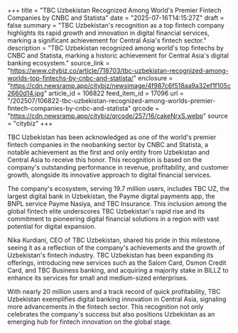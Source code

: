 +++
title = "TBC Uzbekistan Recognized Among World's Premier Fintech Companies by CNBC and Statista"
date = "2025-07-16T14:15:27Z"
draft = false
summary = "TBC Uzbekistan's recognition as a top fintech company highlights its rapid growth and innovation in digital financial services, marking a significant achievement for Central Asia's fintech sector."
description = "TBC Uzbekistan recognized among world's top fintechs by CNBC and Statista, marking a historic achievement for Central Asia's digital banking ecosystem."
source_link = "https://www.citybiz.co/article/718703/tbc-uzbekistan-recognized-among-worlds-top-fintechs-by-cnbc-and-statista/"
enclosure = "https://cdn.newsramp.app/citybiz/newsimage/4f987c6f518aa9a32ef1f105c2660d14.jpg"
article_id = 106822
feed_item_id = 17096
url = "/202507/106822-tbc-uzbekistan-recognized-among-worlds-premier-fintech-companies-by-cnbc-and-statista"
qrcode = "https://cdn.newsramp.app/citybiz/qrcode/257/16/cakeNrxS.webp"
source = "citybiz"
+++

<p>TBC Uzbekistan has been acknowledged as one of the world's premier fintech companies in the neobanking sector by CNBC and Statista, a notable achievement as the first and only entity from Uzbekistan and Central Asia to receive this honor. This recognition is based on the company's outstanding performance in revenue, profitability, and customer growth, alongside its innovative approach to digital financial services.</p><p>The company's ecosystem, serving 19.7 million users, includes TBC UZ, the largest digital bank in Uzbekistan, the Payme digital payments app, the BNPL service Payme Nasiya, and TBC Insurance. This inclusion among the global fintech elite underscores TBC Uzbekistan's rapid rise and its commitment to pioneering digital financial solutions in a region with vast potential for digital expansion.</p><p>Nika Kurdiani, CEO of TBC Uzbekistan, shared his pride in this milestone, seeing it as a reflection of the company's achievements and the growth of Uzbekistan's fintech industry. TBC Uzbekistan has been expanding its offerings, introducing new services such as the Salom Card, Osmon Credit Card, and TBC Business banking, and acquiring a majority stake in BILLZ to enhance its services for small and medium-sized enterprises.</p><p>With nearly 20 million users and a track record of quick profitability, TBC Uzbekistan exemplifies digital banking innovation in Central Asia, signaling more advancements in the fintech sector. This recognition not only celebrates the company's success but also positions Uzbekistan as an emerging hub for fintech innovation on the global stage.</p>